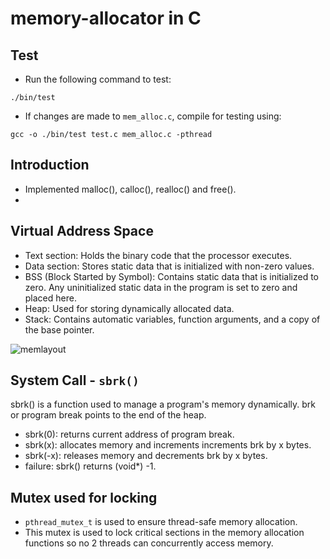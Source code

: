# memory-allocator in C

## Test
- Run the following command to test:
```terminal
./bin/test
```
- If changes are made to `mem_alloc.c`, compile for testing using:
```terminal
gcc -o ./bin/test test.c mem_alloc.c -pthread
```
## Introduction
- Implemented malloc(), calloc(), realloc() and free().
- 
## Virtual Address Space

- Text section: Holds the binary code that the processor executes.
- Data section: Stores static data that is initialized with non-zero values.
- BSS (Block Started by Symbol): Contains static data that is initialized to zero. Any uninitialized static data in the program is set to zero and placed here.
- Heap: Used for storing dynamically allocated data.
- Stack: Contains automatic variables, function arguments, and a copy of the base pointer.

![memlayout](https://github.com/user-attachments/assets/e4401f77-8aeb-4be7-b725-75eaf56aaf80)

## System Call - `sbrk()`

sbrk() is a function used to manage a program's memory dynamically. brk or program break points to the end of the heap.

- sbrk(0): returns current address of program break.
- sbrk(x): allocates memory and increments increments brk by x bytes.
- sbrk(-x): releases memory and decrements brk by x bytes.
- failure: sbrk() returns (void*) -1.

## Mutex used for locking
- `pthread_mutex_t` is used to ensure thread-safe memory allocation.
- This mutex is used to lock critical sections in the memory allocation functions so no 2 threads can concurrently access memory.
